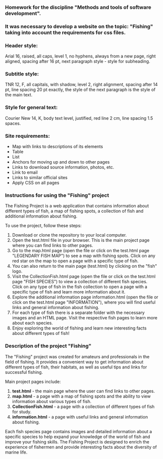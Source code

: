 ### Homework for the discipline "Methods and tools of software development".
### It was necessary to develop a website on the topic: "Fishing" taking into account the requirements for css files.

### Header style:
Arial 16, raised, all caps, level 1, no hyphens, always from a new page, right aligned, spacing after 16 pt, next paragraph style - style for subheading.

### Subtitle style:
TNR 12, F, all capitals, with shadow, level 2, right alignment, spacing after 14 pt, line spacing 20 pt exactly, the style of the next paragraph is the style of the main text.

### Style for general text:
Courier New 14, K, body text level, justified, red line 2 cm, line spacing 1.5 spaces.

### Site requirements:
- Map with links to descriptions of its elements
- Table
- List
- Anchors for moving up and down to other pages
- Links to download source information, photos, etc.
- Link to email
- Links to similar official sites
- Apply CSS on all pages

### Instructions for using the "Fishing" project

The Fishing Project is a web application that contains information about different types of fish, a map of fishing spots, a collection of fish and additional information about fishing.

To use the project, follow these steps:
1. Download or clone the repository to your local computer.
2. Open the test.html file in your browser. This is the main project page where you can find links to other pages.
3. Go to the map.html page (open the file or click on the test.html page "LEGENDARY FISH MAP") to see a map with fishing spots. Click on any red star on the map to open a page with a specific type of fish.
4. You can also return to the main page (test.html) by clicking on the "fish" logo.
5. Visit the CollectionFish.html page (open the file or click on the test.html page "FISH SPECIES") to view a collection of different fish species. Click on any type of fish in the fish collection to open a page with a specific type of fish and learn more information about it.
6. Explore the additional information page information.html (open the file or click on the test.html page "INFORMATION"), where you will find useful links and general information about fishing.
7. For each type of fish there is a separate folder with the necessary images and an HTML page. Visit the respective fish pages to learn more about each species.
8. Enjoy exploring the world of fishing and learn new interesting facts about different types of fish!

### Description of the project "Fishing"

The "Fishing" project was created for amateurs and professionals in the field of fishing. It provides a convenient way to get information about different types of fish, their habitats, as well as useful tips and links for successful fishing.

Main project pages include:
1. **test.html** - the main page where the user can find links to other pages.
2. **map.html** - a page with a map of fishing spots and the ability to view information about various types of fish.
3. **CollectionFish.html** - a page with a collection of different types of fish for study.
4. **information.html** - a page with useful links and general information about fishing.

Each fish species page contains images and detailed information about a specific species to help expand your knowledge of the world of fish and improve your fishing skills.
The Fishing Project is designed to enrich the experience of fishermen and provide interesting facts about the diversity of marine life.
